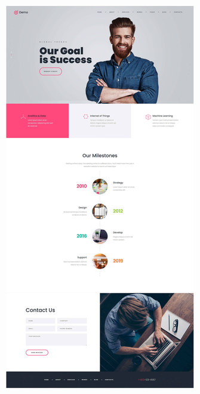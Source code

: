 ![image alt](https://github.com/ShaikMastha/Global-Trends-Website-Implemantation/blob/927a6548d079c45db8bfa9663d7517af684a18a3/Desktop.jpg)

